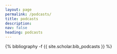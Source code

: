 ```yaml
---
layout: page
permalink: /podcasts/
title: podcasts
description: 
nav: false
heading: podcasts
---
```

<div class="publications">

{% bibliography -f {{ site.scholar.bib_podcasts }} %}

</div>

